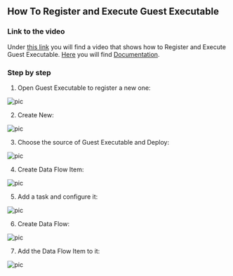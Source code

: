 
## How To Register and Execute Guest Executable

### Link to the video

Under [this link](https://profitbasedocs.blob.core.windows.net/videos/Guest%20Executables%20-%20Basics.mp4) you will find a video that shows how to Register and Execute Guest Executable. [Here](../../dataflows/index.md) you will find [Documentation](../../dataflows/index.md).
<br/>



### Step by step


1. Open Guest Executable to register a new one:

![pic](https://profitbasedocs.blob.core.windows.net/images/HTguestEx%20(1).png)

2. Create New: 

![pic](https://profitbasedocs.blob.core.windows.net/images/HTguestEx%20(2).png)

3. Choose the source of Guest Executable and Deploy:
   
![pic](https://profitbasedocs.blob.core.windows.net/images/HTguestEx%20(3).png)

4. Create Data Flow Item:

![pic](https://profitbasedocs.blob.core.windows.net/images/HTguestEx%20(4).png)

5. Add a task and configure it:

![pic](https://profitbasedocs.blob.core.windows.net/images/HTguestEx%20(5).png)

6. Create Data Flow:

![pic](https://profitbasedocs.blob.core.windows.net/images/HTguestEx%20(6).png)

7. Add the Data Flow Item to it:

![pic](https://profitbasedocs.blob.core.windows.net/images/HTguestEx%20(7).png)